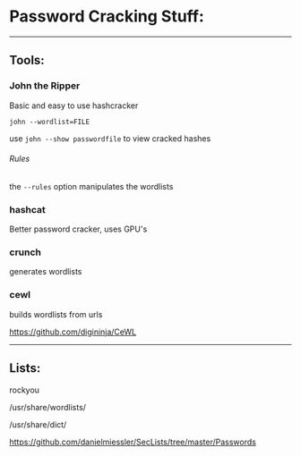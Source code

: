 	
#       Password Cracking Stuff:

------------------------
##   Tools:

### John the Ripper
Basic and easy to use hashcracker

	john --wordlist=FILE

use	`john --show passwordfile` to view cracked hashes

###### Rules

the `--rules` option manipulates the wordlists

### hashcat
Better password cracker, uses GPU's

### crunch
generates wordlists

### cewl
builds wordlists from urls

https://github.com/digininja/CeWL

------------------------

##   Lists:

rockyou

/usr/share/wordlists/

/usr/share/dict/

https://github.com/danielmiessler/SecLists/tree/master/Passwords